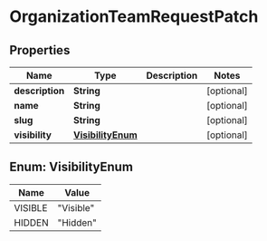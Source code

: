 
# OrganizationTeamRequestPatch

## Properties
Name | Type | Description | Notes
------------ | ------------- | ------------- | -------------
**description** | **String** |  |  [optional]
**name** | **String** |  |  [optional]
**slug** | **String** |  |  [optional]
**visibility** | [**VisibilityEnum**](#VisibilityEnum) |  |  [optional]


<a name="VisibilityEnum"></a>
## Enum: VisibilityEnum
Name | Value
---- | -----
VISIBLE | &quot;Visible&quot;
HIDDEN | &quot;Hidden&quot;




